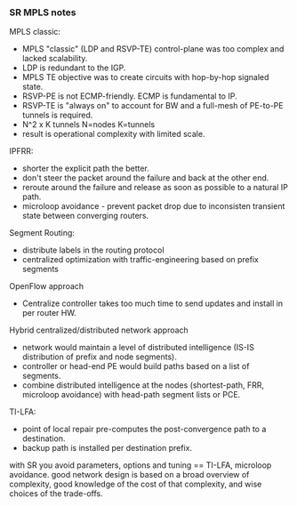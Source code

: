 ### SR MPLS notes  

MPLS classic:  
* MPLS "classic" (LDP and RSVP-TE) control-plane was too complex and lacked scalability.   
* LDP is redundant to the IGP.  
* MPLS TE objective was to create circuits with hop-by-hop signaled state.  
* RSVP-PE is not ECMP-friendly.  ECMP is fundamental to IP.  
* RSVP-TE is "always on" to account for BW and a full-mesh of PE-to-PE tunnels is required.  
* N^2 x K tunnels  N=nodes K=tunnels  
* result is operational complexity with limited scale.  

IPFRR:  
* shorter the explicit path the better.  
* don't steer the packet around the failure and back at the other end.  
* reroute around the failure and release as soon as possible to a natural IP path.  
* microloop avoidance - prevent packet drop due to inconsisten transient state between converging routers.  

Segment Routing:  
* distribute labels in the routing protocol
* centralized optimization with traffic-engineering based on prefix segments

OpenFlow approach
* Centralize controller takes too much time to send updates and install in per router HW.  

Hybrid centralized/distributed network approach
* network would maintain a level of distributed intelligence (IS-IS distribution of prefix and node segments).  
* controller or head-end PE would build paths based on a list of segments.
* combine distributed intelligence at the nodes (shortest-path, FRR, microloop avoidance) with head-path segment lists or PCE.  

TI-LFA:  
* point of local repair pre-computes the post-convergence path to a destination.  
* backup path is installed per destination prefix.  

with SR you avoid parameters, options and tuning  == TI-LFA, microloop avoidance.
good network design is based on a broad overview of complexity, good knowledge of the cost of that complexity, and wise choices of the trade-offs.

